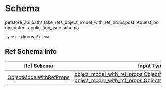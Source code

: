 # Schema
petstore_api.paths.fake_refs_object_model_with_ref_props.post.request_body.content.application_json.schema
```
type: schemas.Schema
```

## Ref Schema Info
Ref Schema | Input Type | Output Type | Description
---------- | ---------- | ----------- | ------------
[ObjectModelWithRefProps](object_model_with_ref_props.md) | [object_model_with_ref_props.ObjectModelWithRefPropsDictInput](../../../../../../components/schema/object_model_with_ref_props.md#objectmodelwithrefpropsdictinput), [object_model_with_ref_props.ObjectModelWithRefPropsDict](../../../../../../components/schema/object_model_with_ref_props.md#objectmodelwithrefpropsdict) | [object_model_with_ref_props.ObjectModelWithRefPropsDict](../../../../../../components/schema/object_model_with_ref_props.md#objectmodelwithrefpropsdict) |

